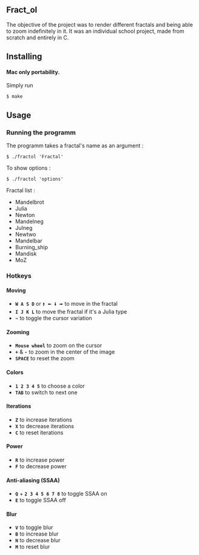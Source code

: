 ## Fract_ol
The objective of the project was to render different fractals and being able to zoom indefinitely in it. It was an individual school project, made from scratch and entirely in C.

## Installing
#### Mac only portability.<br>
Simply run
```
$ make
```

## Usage
### Running the programm
The programm takes a fractal's name as an argument :
```
$ ./fractol 'Fractal'
```
To show options :
```
$ ./fractol 'options'
```
Fractal list :
- Mandelbrot
- Julia
- Newton
- Mandelneg
- Julneg
- Newtwo
- Mandelbar
- Burning_ship
- Mandisk
- MoZ

### Hotkeys
#### Moving
- **` W A S D `** or ` 🠙 🠘 🠛 🠚 ` to move in the fractal
- **` I J K L `** to move the fractal if it's a Julia type
- **` ~ `** to toggle the cursor variation
#### Zooming
- **` Mouse wheel `** to zoom on the cursor
- **` + `** & **` - `** to zoom in the center of the image
- **` SPACE `** to reset the zoom
#### Colors
- **` 1 2 3 4 5 `** to choose a color
- **` TAB `** to switch to next one
#### Iterations
- **` Z `** to increase iterations
- **` X `** to decrease iterations
- **` C `** to reset iterations
#### Power
- **` R `** to increase power
- **` F `** to decrease power
#### Anti-aliasing (SSAA)
- **` Q `** + **` 2 3 4 5 6 7 8 `** to toggle SSAA on
- **` E `** to toggle SSAA off
#### Blur
- **` V `** to toggle blur
- **` B `** to increase blur
- **` N `** to decrease blur
- **` M `** to reset blur
